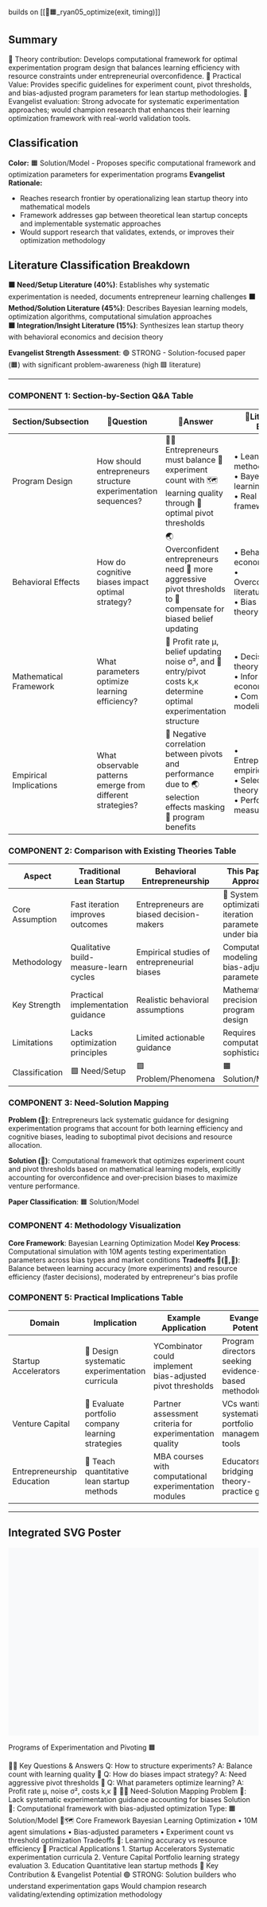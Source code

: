 builds on [[📜🟧_ryan05_optimize(exit, timing)]]

## Summary
💭 Theory contribution: Develops computational framework for optimal experimentation program design that balances learning efficiency with resource constraints under entrepreneurial overconfidence.
📐 Practical Value: Provides specific guidelines for experiment count, pivot thresholds, and bias-adjusted program parameters for lean startup methodologies.
💸 Evangelist evaluation: Strong advocate for systematic experimentation approaches; would champion research that enhances their learning optimization framework with real-world validation tools.

## Classification
**Color:** 🟧 Solution/Model - Proposes specific computational framework and optimization parameters for experimentation programs
**Evangelist Rationale:** 
- Reaches research frontier by operationalizing lean startup theory into mathematical models
- Framework addresses gap between theoretical lean startup concepts and implementable systematic approaches
- Would support research that validates, extends, or improves their optimization methodology

## Literature Classification Breakdown
**🟩 Need/Setup Literature (40%)**: Establishes why systematic experimentation is needed, documents entrepreneur learning challenges
**🟧 Method/Solution Literature (45%)**: Describes Bayesian learning models, optimization algorithms, computational simulation approaches  
**🟦 Integration/Insight Literature (15%)**: Synthesizes lean startup theory with behavioral economics and decision theory

**Evangelist Strength Assessment**: 🟢 STRONG - Solution-focused paper (🟧) with significant problem-awareness (high 🟩 literature)

---

### COMPONENT 1: Section-by-Section Q&A Table

| Section/Subsection | 🔐Question | 🔑Answer | 🧱Literature Brick |
|-------------------|------------|----------|-------------------|
| Program Design | How should entrepreneurs structure experimentation sequences? | 🧍‍♀️ Entrepreneurs must balance 🧭 experiment count with 🗺️ learning quality through 📐 optimal pivot thresholds | • Lean Startup methodology<br>• Bayesian learning theory<br>• Real options framework |
| Behavioral Effects | How do cognitive biases impact optimal strategy? | 🌏 Overconfident entrepreneurs need 🧭 more aggressive pivot thresholds to 💭 compensate for biased belief updating | • Behavioral economics<br>• Overconfidence literature<br>• Bias interaction theory |
| Mathematical Framework | What parameters optimize learning efficiency? | 📐 Profit rate μ, belief updating noise σ², and 💸 entry/pivot costs k,κ determine optimal experimentation structure | • Decision theory<br>• Information economics<br>• Computational modeling |
| Empirical Implications | What observable patterns emerge from different strategies? | 🧭 Negative correlation between pivots and performance due to 🌏 selection effects masking 💭 program benefits | • Entrepreneurship empirics<br>• Selection theory<br>• Performance measurement |

### COMPONENT 2: Comparison with Existing Theories Table

| Aspect | Traditional Lean Startup | Behavioral Entrepreneurship | This Paper's Approach |
|--------|-------------------------|---------------------------|----------------------|
| Core Assumption | Fast iteration improves outcomes | Entrepreneurs are biased decision-makers | 📐 Systematic optimization of iteration parameters under bias |
| Methodology | Qualitative build-measure-learn cycles | Empirical studies of entrepreneurial biases | Computational modeling with bias-adjusted parameters |
| Key Strength | Practical implementation guidance | Realistic behavioral assumptions | Mathematical precision in program design |
| Limitations | Lacks optimization principles | Limited actionable guidance | Requires computational sophistication |
| Classification | 🟩 Need/Setup | 🟪 Problem/Phenomena | 🟧 Solution/Model |

### COMPONENT 3: Need-Solution Mapping

**Problem (💜)**: 
Entrepreneurs lack systematic guidance for designing experimentation programs that account for both learning efficiency and cognitive biases, leading to suboptimal pivot decisions and resource allocation.

**Solution (💚)**:
Computational framework that optimizes experiment count and pivot thresholds based on mathematical learning models, explicitly accounting for overconfidence and over-precision biases to maximize venture performance.

**Paper Classification**: 🟧 Solution/Model

### COMPONENT 4: Methodology Visualization

**Core Framework**: Bayesian Learning Optimization Model
**Key Process**: Computational simulation with 10M agents testing experimentation parameters across bias types and market conditions
**Tradeoffs 🔴(💜,💚)**: Balance between learning accuracy (more experiments) and resource efficiency (faster decisions), moderated by entrepreneur's bias profile

### COMPONENT 5: Practical Implications Table

| Domain | Implication | Example Application | Evangelist Potential |
|--------|-------------|---------------------|---------------------|
| Startup Accelerators | 💸 Design systematic experimentation curricula | YCombinator could implement bias-adjusted pivot thresholds | Program directors seeking evidence-based methodologies |
| Venture Capital | 💸 Evaluate portfolio company learning strategies | Partner assessment criteria for experimentation quality | VCs wanting systematic portfolio management tools |
| Entrepreneurship Education | 💸 Teach quantitative lean startup methods | MBA courses with computational experimentation modules | Educators bridging theory-practice gaps |

---

## Integrated SVG Poster


<svg viewBox="0 0 800 600" xmlns="http://www.w3.org/2000/svg">
  <!-- Background -->
  <rect width="800" height="600" fill="#f8f9fa" />
  
  <!-- Title with Color Classification -->
  <text x="400" y="40" font-family="Arial" font-size="20" font-weight="bold" text-anchor="middle">Programs of Experimentation and Pivoting 🟧</text>
  
  <!-- Section 1: Q&A Summary (top-left) -->
  <rect x="50" y="70" width="340" height="200" rx="10" fill="#ffffff" stroke="#cccccc" stroke-width="2" />
  <text x="220" y="100" font-family="Arial" font-size="14" font-weight="bold" text-anchor="middle">🔐🔑 Key Questions & Answers</text>
  <text x="70" y="130" font-family="Arial" font-size="11" fill="#333">Q: How to structure experiments?</text>
  <text x="70" y="150" font-family="Arial" font-size="11" fill="#333">A: Balance count with learning quality 📐</text>
  <text x="70" y="180" font-family="Arial" font-size="11" fill="#333">Q: How do biases impact strategy?</text>
  <text x="70" y="200" font-family="Arial" font-size="11" fill="#333">A: Need aggressive pivot thresholds 🧭</text>
  <text x="70" y="230" font-family="Arial" font-size="11" fill="#333">Q: What parameters optimize learning?</text>
  <text x="70" y="250" font-family="Arial" font-size="11" fill="#333">A: Profit rate μ, noise σ², costs k,κ 📐</text>
  
  <!-- Section 2: Need-Solution Mapping (top-right) -->
  <rect x="410" y="70" width="340" height="200" rx="10" fill="#ffffff" stroke="#cccccc" stroke-width="2" />
  <text x="580" y="100" font-family="Arial" font-size="14" font-weight="bold" text-anchor="middle">💜💚 Need-Solution Mapping</text>
  <text x="430" y="130" font-family="Arial" font-size="11" fill="#663399" font-weight="bold">Problem 💜:</text>
  <text x="430" y="150" font-family="Arial" font-size="10" fill="#333">Lack systematic experimentation</text>
  <text x="430" y="165" font-family="Arial" font-size="10" fill="#333">guidance accounting for biases</text>
  <text x="430" y="195" font-family="Arial" font-size="11" fill="#006600" font-weight="bold">Solution 💚:</text>
  <text x="430" y="215" font-family="Arial" font-size="10" fill="#333">Computational framework with</text>
  <text x="430" y="230" font-family="Arial" font-size="10" fill="#333">bias-adjusted optimization</text>
  <text x="430" y="250" font-family="Arial" font-size="11" fill="#ff6600" font-weight="bold">Type: 🟧 Solution/Model</text>
  
  <!-- Section 3: Methodology/Framework (bottom-left) -->
  <rect x="50" y="290" width="340" height="200" rx="10" fill="#ffffff" stroke="#cccccc" stroke-width="2" />
  <text x="220" y="320" font-family="Arial" font-size="14" font-weight="bold" text-anchor="middle">🧭🗺️ Core Framework</text>
  <text x="70" y="350" font-family="Arial" font-size="11" font-weight="bold">Bayesian Learning Optimization</text>
  <text x="70" y="375" font-family="Arial" font-size="10" fill="#333">• 10M agent simulations</text>
  <text x="70" y="395" font-family="Arial" font-size="10" fill="#333">• Bias-adjusted parameters</text>
  <text x="70" y="415" font-family="Arial" font-size="10" fill="#333">• Experiment count vs threshold optimization</text>
  <text x="70" y="445" font-family="Arial" font-size="11" font-weight="bold" fill="#cc0000">Tradeoffs 🔴:</text>
  <text x="70" y="465" font-family="Arial" font-size="10" fill="#333">Learning accuracy vs resource efficiency</text>
  
  <!-- Section 4: Applications (bottom-right) -->
  <rect x="410" y="290" width="340" height="200" rx="10" fill="#ffffff" stroke="#cccccc" stroke-width="2" />
  <text x="580" y="320" font-family="Arial" font-size="14" font-weight="bold" text-anchor="middle">💸 Practical Applications</text>
  <text x="430" y="350" font-family="Arial" font-size="11" font-weight="bold">1. Startup Accelerators</text>
  <text x="430" y="370" font-family="Arial" font-size="10" fill="#333">Systematic experimentation curricula</text>
  <text x="430" y="395" font-family="Arial" font-size="11" font-weight="bold">2. Venture Capital</text>
  <text x="430" y="415" font-family="Arial" font-size="10" fill="#333">Portfolio learning strategy evaluation</text>
  <text x="430" y="440" font-family="Arial" font-size="11" font-weight="bold">3. Education</text>
  <text x="430" y="460" font-family="Arial" font-size="10" fill="#333">Quantitative lean startup methods</text>
  
  <!-- Section 5: Contributions (bottom center) -->
  <rect x="150" y="510" width="500" height="70" rx="10" fill="#e6ffe6" stroke="#4caf50" stroke-width="2" />
  <text x="400" y="535" font-family="Arial" font-size="12" font-weight="bold" text-anchor="middle">📐 Key Contribution & Evangelist Potential</text>
  <text x="400" y="555" font-family="Arial" font-size="11" text-anchor="middle">🟢 STRONG: Solution builders who understand experimentation gaps</text>
  <text x="400" y="570" font-family="Arial" font-size="10" text-anchor="middle">Would champion research validating/extending optimization methodology</text>
</svg>
